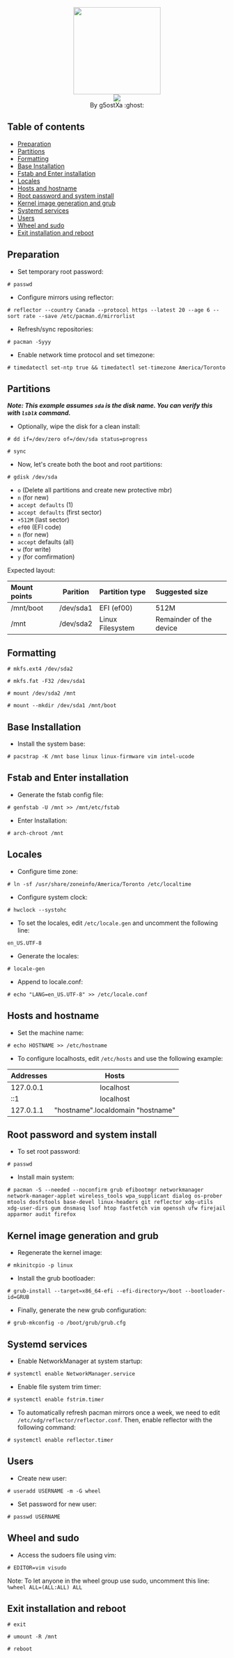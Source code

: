 <div align="center">
    <img src="https://user-images.githubusercontent.com/25181517/186884156-e63da389-f3e1-4dca-a6c1-d76e886ba22a.png" width="200" height="200"/>
</div>

<div align="center">
    <img src="https://readme-typing-svg.demolab.com?font=Iosevka+Nerd+Font&weight=900&pause=1000&color=6791C9&background=0C0E0F00&center=true&vCenter=true&width=435&lines=Welcome to Arch Linux !"/>
</div>

<div align="center">
By g5ostXa :ghost:
</div>

<div align="left">

## Table of contents
- [Preparation](#preparation)
- [Partitions](#partitions)
- [Formatting](#formatting)
- [Base Installation](#base-installation)
- [Fstab and Enter installation](#fstab-and-enter-installation)
- [Locales](#locales)
- [Hosts and hostname](#hosts-and-hostname)
- [Root password and system install](#root-password-and-system-install)
- [Kernel image generation and grub](#kernel-image-generation-and-grub)
- [Systemd services](#systemd-services)
- [Users](#users)
- [Wheel and sudo](#wheel-and-sudo)
- [Exit installation and reboot](#exit-installation-and-reboot)

## Preparation
- Set temporary root password:
```
# passwd
```
- Configure mirrors using reflector:
```
# reflector --country Canada --protocol https --latest 20 --age 6 --sort rate --save /etc/pacman.d/mirrorlist
```
- Refresh/sync repositories:
```
# pacman -Syyy
```
- Enable network time protocol and set timezone:
```
# timedatectl set-ntp true && timedatectl set-timezone America/Toronto
```

## Partitions
_**Note: This example assumes `sda` is the disk name. You can verify this with `lsblk` command.**_
- Optionally, wipe the disk for a clean install:
```
# dd if=/dev/zero of=/dev/sda status=progress
```
```
# sync
```
- Now, let's create both the boot and root partitions:
```
# gdisk /dev/sda
```
- `o` (Delete all partitions and create new protective mbr)
- `n` (for new)
- `accept defaults` (1)
- `accept defaults` (first sector)
- `+512M` (last sector)
- `ef00` (EFI code)
- `n` (for new)
- `accept` defaults (all)
- `w` (for write)
- `y` (for comfirmation)

Expected layout:

| Mount points | Parition | Partition type | Suggested size |
|:-------------|:--------:|:---------------|:---------------|
| /mnt/boot        | /dev/sda1| EFI (ef00)     | 512M           |           
| /mnt            | /dev/sda2| Linux Filesystem | Remainder of the device |

## Formatting
```
# mkfs.ext4 /dev/sda2

# mkfs.fat -F32 /dev/sda1

# mount /dev/sda2 /mnt

# mount --mkdir /dev/sda1 /mnt/boot
```
  
## Base Installation
- Install the system base:
```
# pacstrap -K /mnt base linux linux-firmware vim intel-ucode
```

## Fstab and Enter installation
- Generate the fstab config file:
```
# genfstab -U /mnt >> /mnt/etc/fstab
```
- Enter Installation:
```
# arch-chroot /mnt
```

## Locales
- Configure time zone:
```
# ln -sf /usr/share/zoneinfo/America/Toronto /etc/localtime
```
- Configure system clock:
```
# hwclock --systohc
```
- To set the locales, edit `/etc/locale.gen` and uncomment the following line:
```
en_US.UTF-8
```
- Generate the locales:
```
# locale-gen
```
- Append to locale.conf:
```
# echo "LANG=en_US.UTF-8" >> /etc/locale.conf
```

## Hosts and hostname
- Set the machine name:
```
# echo HOSTNAME >> /etc/hostname
```
- To configure localhosts, edit `/etc/hosts` and use the following example:

| Addresses |  Hosts       |
|:-------- | :-----------: |
| 127.0.0.1|  localhost    |
| ::1      |  localhost    |
| 127.0.1.1|  "hostname".localdomain  "hostname"

## Root password and system install
- To set root password:
```
# passwd
```
- Install main system:
```
# pacman -S --needed --noconfirm grub efibootmgr networkmanager network-manager-applet wireless_tools wpa_supplicant dialog os-prober mtools dosfstools base-devel linux-headers git reflector xdg-utils xdg-user-dirs gum dnsmasq lsof htop fastfetch vim openssh ufw firejail apparmor audit firefox
```

## Kernel image generation and grub
- Regenerate the kernel image:
```
# mkinitcpio -p linux
```
- Install the grub bootloader:
```
# grub-install --target=x86_64-efi --efi-directory=/boot --bootloader-id=GRUB
```
- Finally, generate the new grub configuration:
```
# grub-mkconfig -o /boot/grub/grub.cfg
```

## Systemd services
- Enable NetworkManager at system startup:
```
# systemctl enable NetworkManager.service
```
- Enable file system trim timer:
```
# systemctl enable fstrim.timer
```
- To automatically refresh pacman mirrors once a week, we need to edit `/etc/xdg/reflector/reflector.conf`. Then, enable reflector with the following command:
```
# systemctl enable reflector.timer
```

## Users
- Create new user:
```
# useradd USERNAME -m -G wheel
```
- Set password for new user:
```
# passwd USERNAME
```

## Wheel and sudo
- Access the sudoers file using vim:
```
# EDITOR=vim visudo
```
Note: To let anyone in the wheel group use sudo, uncomment this line:
`%wheel ALL=(ALL:ALL) ALL`
 
## Exit installation and reboot
```
# exit
```
```
# umount -R /mnt
```
```
# reboot
```
</div>
